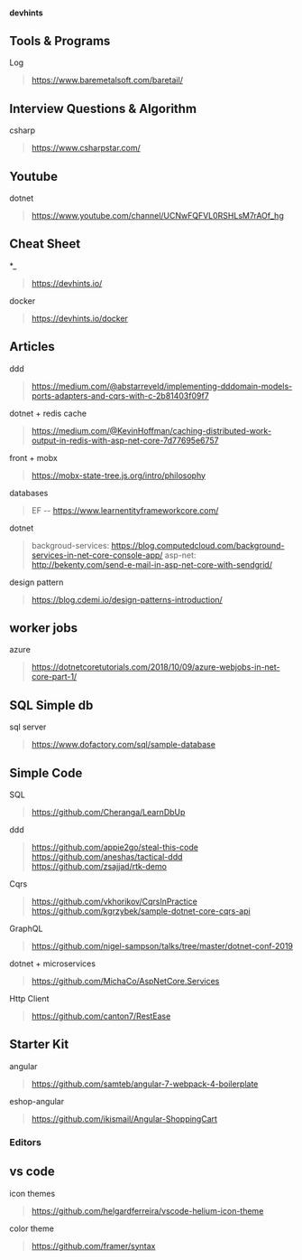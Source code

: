 #### devhints

## Tools & Programs  
Log
> https://www.baremetalsoft.com/baretail/

## Interview Questions & Algorithm
csharp 
> https://www.csharpstar.com/

## Youtube 
dotnet 
> https://www.youtube.com/channel/UCNwFQFVL0RSHLsM7rAOf_hg

## Cheat Sheet 
*_ 
> https://devhints.io/

docker
> https://devhints.io/docker

## Articles 
ddd 
> https://medium.com/@abstarreveld/implementing-dddomain-models-ports-adapters-and-cqrs-with-c-2b81403f09f7

dotnet + redis cache 
> https://medium.com/@KevinHoffman/caching-distributed-work-output-in-redis-with-asp-net-core-7d77695e6757

front + mobx 
> https://mobx-state-tree.js.org/intro/philosophy

databases 
> EF -- https://www.learnentityframeworkcore.com/

dotnet
> backgroud-services: https://blog.computedcloud.com/background-services-in-net-core-console-app/
> asp-net: http://bekenty.com/send-e-mail-in-asp-net-core-with-sendgrid/

design pattern 
> https://blog.cdemi.io/design-patterns-introduction/

## worker jobs 
azure
> https://dotnetcoretutorials.com/2018/10/09/azure-webjobs-in-net-core-part-1/

## SQL Simple db 
sql server 
> https://www.dofactory.com/sql/sample-database

## Simple Code 
SQL 
> https://github.com/Cheranga/LearnDbUp

ddd 
> https://github.com/appie2go/steal-this-code <br/>
> https://github.com/aneshas/tactical-ddd    
> https://github.com/zsajjad/rtk-demo
   
Cqrs
> https://github.com/vkhorikov/CqrsInPractice <br/>
> https://github.com/kgrzybek/sample-dotnet-core-cqrs-api        
   
GraphQL
> https://github.com/nigel-sampson/talks/tree/master/dotnet-conf-2019

dotnet + microservices
> https://github.com/MichaCo/AspNetCore.Services

Http Client 
> https://github.com/canton7/RestEase

## Starter Kit 
angular
> https://github.com/samteb/angular-7-webpack-4-boilerplate

eshop-angular 
> https://github.com/ikismail/Angular-ShoppingCart

### Editors 

## vs code 
icon themes
> https://github.com/helgardferreira/vscode-helium-icon-theme

color theme
> https://github.com/framer/syntax

